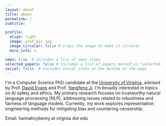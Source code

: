 ```yaml
---
layout: about
title: about
permalink: /
subtitle:

profile:
  align: right
  image: prof_pic.jpg
  image_circular: false # crops the image to make it circular
  more_info: >

news: true  # includes a list of news items
selected_papers: false # includes a list of papers marked as "selected={true}"
social: false  # includes social icons at the bottom of the page
---
```


I'm a Computer Science PhD candidate at the [University of Virginia](http://www.virginia.edu/), advised by Prof. [David Evans](http://www.cs.virginia.edu/~evans/) and Prof. [Yangfeng Ji](http://yangfengji.net). I'm broadly interested in topics on AI safety and ethics. My primary research focuses on trustworthy natural language processing (NLP), addressing issues related to robustness and fairness of language models. Currently, my work explores representation engineering methods for mitigating bias and countering censorship.

Email: hannahcyberey at virginia dot edu
